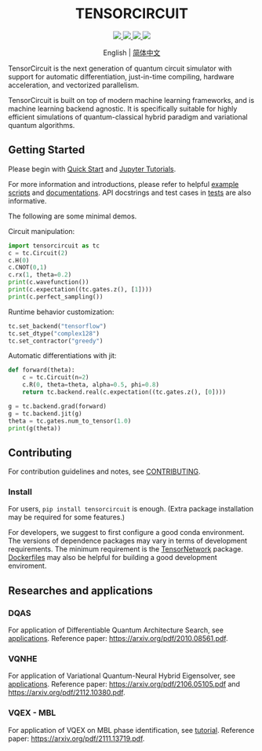 <h1 align="center"> TENSORCIRCUIT </h1>

<p align="center">
  <!-- tests (GitHub actions) -->
  <a href="https://github.com/quclub/tensorcircuit-dev/actions/workflows/ci.yml">
    <img src="https://img.shields.io/github/workflow/status/quclub/tensorcircuit-dev/ci/master?logo=github&style=flat-square&logo=github" />
  </a>
  <!-- docs -->
  <a href="">
    <img src="https://img.shields.io/badge/docs-link-green.svg?style=flat-square&logo=read-the-docs"/>
  </a>
  <!-- PyPI -->
  <a href="https://pypi.org/project/paddle-quantum/">
    <img src="https://img.shields.io/pypi/v/tensorcircuit.svg?style=flat-square&logo=pypi"/>
  </a>
  <!-- License -->
  <a href="./LICENSE">
    <img src="https://img.shields.io/badge/license-Apache%202.0-blue.svg?style=flat-square&logo=apache"/>
  </a>
</p>

<p align="center"> English | <a href="README_cn.md"> 简体中文 </a></p>

TensorCircuit is the next generation of quantum circuit simulator with support for automatic differentiation, just-in-time compiling, hardware acceleration, and vectorized parallelism.

TensorCircuit is built on top of modern machine learning frameworks, and is machine learning backend agnostic. It is specifically suitable for highly efficient simulations of quantum-classical hybrid paradigm and variational quantum algorithms.

## Getting Started

Please begin with [Quick Start](/docs/source/quickstart.rst) and [Jupyter Tutorials](/docs/source/tutorials).

For more information and introductions, please refer to helpful [example scripts](/examples) and [documentations](/docs/source). API docstrings and test cases in [tests](/tests) are also informative.

The following are some minimal demos.

Circuit manipulation:

```python
import tensorcircuit as tc
c = tc.Circuit(2)
c.H(0)
c.CNOT(0,1)
c.rx(1, theta=0.2)
print(c.wavefunction())
print(c.expectation((tc.gates.z(), [1])))
print(c.perfect_sampling())
```

Runtime behavior customization:

```python
tc.set_backend("tensorflow")
tc.set_dtype("complex128")
tc.set_contractor("greedy")
```

Automatic differentiations with jit:

```python
def forward(theta):
    c = tc.Circuit(n=2)
    c.R(0, theta=theta, alpha=0.5, phi=0.8)
    return tc.backend.real(c.expectation((tc.gates.z(), [0])))

g = tc.backend.grad(forward)
g = tc.backend.jit(g)
theta = tc.gates.num_to_tensor(1.0)
print(g(theta))
```

## Contributing

For contribution guidelines and notes, see [CONTRIBUTING](/CONTRIBUTING.md).


### Install

For users, ``pip install tensorcircuit`` is enough. (Extra package installation may be required for some features.)

For developers, we suggest to first configure a good conda environment. The versions of dependence packages may vary in terms of development requirements. The minimum requirement is the [TensorNetwork](https://github.com/google/TensorNetwork) package. [Dockerfiles](/docker) may also be helpful for building a good development enviroment.

## Researches and applications

### DQAS

For application of Differentiable Quantum Architecture Search, see [applications](/tensorcircuit/applications).
Reference paper: https://arxiv.org/pdf/2010.08561.pdf.

### VQNHE

For application of Variational Quantum-Neural Hybrid Eigensolver, see [applications](/tensorcircuit/applications).
Reference paper: https://arxiv.org/pdf/2106.05105.pdf and https://arxiv.org/pdf/2112.10380.pdf.

### VQEX - MBL

For application of VQEX on MBL phase identification, see [tutorial](https://github.com/quclub/tensorcircuit-tutorials/blob/master/tutorials/vqex_mbl.ipynb).
Reference paper: https://arxiv.org/pdf/2111.13719.pdf.

